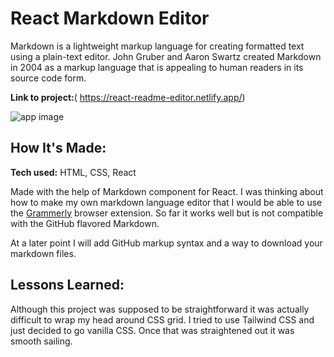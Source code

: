 # React Markdown Editor

Markdown is a lightweight markup language for creating formatted text using a plain-text editor. John Gruber and Aaron Swartz created Markdown in 2004 as a markup language that is appealing to human readers in its source code form.

**Link to project:**( https://react-readme-editor.netlify.app/)

![app image](https://res.cloudinary.com/dbr8xxx2m/image/upload/v1627949259/project-images/React_Markdown_editor_hkx3m3.png)

## How It's Made:

**Tech used:** HTML, CSS, React

Made with the help of Markdown component for React. I was thinking about how to make my own markdown language editor that I would be able to use the <a href="https://www.grammarly.com">Grammerly</a> browser extension. So far it works well but is not compatible with the GitHub flavored Markdown.

At a later point I will add GitHub markup syntax and a way to download your markdown files.

## Lessons Learned:

Although this project was supposed to be straightforward it was actually difficult to wrap my head around CSS grid. I tried to use Tailwind CSS and just decided to go vanilla CSS. Once that was straightened out it was smooth sailing.
